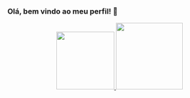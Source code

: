 ### Olá, bem vindo ao meu perfil! 👋

<div align="center">
  <a href="https://github.com/nixcodedev">
  <img height="130em" src="https://github-readme-stats.vercel.app/api?username=nixcodedev&show_icons=true&theme=dark&include_all_commits=true&count_private=true"/>
  <img height="150em" src="https://github-readme-stats.vercel.app/api/top-langs/?username=nixcodedev&layout=compact&langs_count=7&theme=dark"/>
</div>



<!--
**nixcodedev/nixcodedev** is a ✨ _special_ ✨ repository because its `README.md` (this file) appears on your GitHub profile.

Here are some ideas to get you started:

- 🔭 I’m currently working on ...
- 🌱 I’m currently learning ...
- 👯 I’m looking to collaborate on ...
- 🤔 I’m looking for help with ...
- 💬 Ask me about ...
- 📫 How to reach me: ...
- 😄 Pronouns: ...
- ⚡ Fun fact: ...
-->
